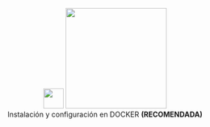 <p align="center">
<img src="https://www.postgresql.org/media/img/about/press/elephant.png" width="40px">
<img src="https://upload.wikimedia.org/wikipedia/commons/7/79/Docker_%28container_engine%29_logo.png" width="200px">
<br>
Instalación y configuración en DOCKER <b>(RECOMENDADA)</b>
</p>


